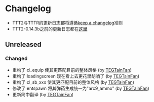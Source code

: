 # Changelog

- TTT2与TTTR的更新日志都将遵循[keep a changelog](https://keepachangelog.com/zh-CN/1.1.0/)准则
- TTT2-0.14.3b之前的更新日志都在[这里](https://gitee.com/TEGTainFan/ttt2-9-cn-branch/blob/master/CHANGELOG_OLD.md)

## Unreleased

### Changed
- 重构了 cl_equip 使其更匹配目前的整体风格 (by [TEGTainFan](https://gitee.com/TEGTainFan))
- 重构了 loadingscreen 现在看上去更花里胡哨了 (by [TEGTainFan](https://gitee.com/TEGTainFan))
- 重构了 cl_sb_xxx 使其更匹配目前的整体风格 (by [TEGTainFan](https://gitee.com/TEGTainFan))
- 修改了 entspawn 将其弹药生成统一为"arc9_ammo" (by [TEGTainFan](https://gitee.com/TEGTainFan))
- 更新简中翻译 (by [TEGTainFan](https://gitee.com/TEGTainFan))

